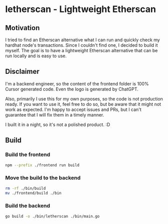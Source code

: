 # letherscan - Lightweight Etherscan

## Motivation

I tried to find an Etherscan alternative what I can run and quickly check my hardhat node's transactions. Since I couldn't find one, I decided to build it myself. The goal is to have a lightweight Etherscan alternative that can be run locally and is easy to use.

## Disclaimer

I'm a backend engineer, so the content of the frontend folder is 100% Cursor generated code. Even the logo is generated by ChatGPT.

Also, primarily I use this for my own purposes, so the code is not production ready. If you want to use it, feel free to do so, but be aware that it might not work as expected. I'm happy to accept issues and PRs, but I can't guarantee that I will fix them in a timely manner.

I built it in a night, so it's not a polished product. :D

## Build

### Build the frontend

```bash
npm --prefix ./frontend run build
```

### Move the build to the backend

```bash
rm -rf ./bin/build
mv ./frontend/build ./bin
```

### Build the backend

```bash
go build -o ./bin/letherscan ./bin/main.go
```